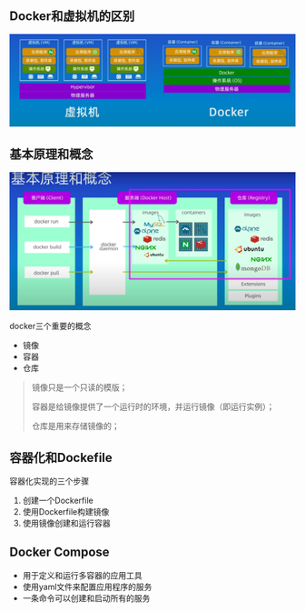 ## Docker和虚拟机的区别

![](./image/docker和虚拟机的区别.png)

## 基本原理和概念

![](./image/基本原理和概念.png)

docker三个重要的概念

- 镜像
- 容器
- 仓库

> 镜像只是一个只读的模版；
>
> 容器是给镜像提供了一个运行时的环境，并运行镜像（即运行实例）；
>
> 仓库是用来存储镜像的；

## 容器化和Dockefile

容器化实现的三个步骤

1. 创建一个Dockerfile
2. 使用Dockerfile构建镜像
3. 使用镜像创建和运行容器

## Docker Compose

- 用于定义和运行多容器的应用工具
- 使用yaml文件来配置应用程序的服务
- 一条命令可以创建和启动所有的服务

